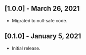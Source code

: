 ## [1.0.0] - March 26, 2021

* Migrated to null-safe code.

## [0.1.0] - January 5, 2021

* Initial release.

